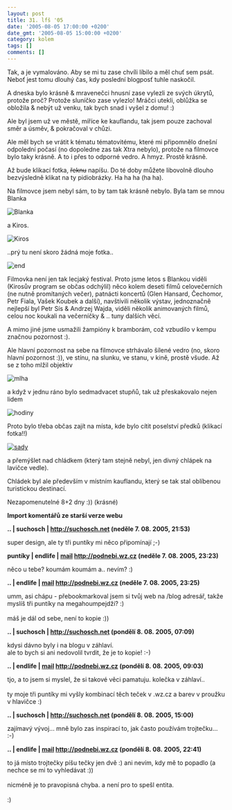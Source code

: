 ```yaml
---
layout: post
title: 31. lfš '05
date: '2005-08-05 17:00:00 +0200'
date_gmt: '2005-08-05 15:00:00 +0200'
category: kolem
tags: []
comments: []
---
```


<style>
section {
	text-align: center;
}

section p {
	text-align: left;
}
</style>
<p>Tak, a je vymalováno. Aby se mi tu zase chvíli líbilo a měl chuť sem psát.
Neboť jest tomu dlouhý čas, kdy poslední blogposť tuhle naskočil.</p>
<p>A dneska bylo krásně &amp; mravenečci hnusní zase vylezli ze svých úkrytů,
protože proč? Protože sluníčko zase vylezlo! Mráčci utekli, oblůžka se obložila
&amp; nebýt už venku, tak bych snad i vyšel z domu! :)</p>
<p>Ale byl jsem už ve městě, míříce ke kauflandu, tak jsem pouze zachoval
směr a úsměv, &amp; pokračoval v chůzi.</p>
<p>Ale měl bych se vrátit k tématu tématovitému, které mi připomnělo dnešní
odpolední počasí (no dopoledne zas tak Xtra nebylo), protože na filmovce bylo
taky krásně. A to i přes to odporné vedro. A hmyz. Prostě krásně.</p>
<p>Až bude klikací fotka, <del>řeknu</del> napíšu. Do té doby můžete libovolně
dlouho bezvýsledně klikat na ty pidiobrázky. Ha ha ha (ha ha).</p>
<p>Na filmovce jsem nebyl sám, to by tam tak krásně nebylo. Byla tam se mnou
Blanka</p>
<div >
<img alt="Blanka" src="%base_url%/assets/old-images/lfs_blanka.jpg">
</div>
<p>a Kiros.</p>
<div >
<img alt="Kiros" src="%base_url%/assets/old-images/lfs_kiros.jpg">
</div>
<p>..prý tu není skoro žádná moje fotka..</p>
<div >
<img alt="end" src="%base_url%/assets/old-images/lfs_ja.jpg">
</div>
<p>Filmovka není jen tak lecjaký festival. Proto jsme letos s Blankou viděli
(Kirosův program se občas odchýlil) něco kolem deseti filmů celovečerních (ne
nutně promítaných večer), patnácti koncertů (Glen Hansard, Čechomor, Petr Fiala,
Vašek Koubek a další), navštívili několik výstav, jednoznačně nejlepší byl
Petr Sís &amp; Andrzej Wajda, viděli několik animovaných filmů, celou noc
koukali na večerníčky &amp; .. tuny dalších věcí.</p>
<p>A mimo jiné jsme usmažili žampióny k bramborám, což vzbudilo v kempu značnou
pozornost :).</p>
<p>Ale hlavní pozornost na sebe na filmovce strhávalo šílené vedro (no, skoro
hlavní pozornost :)), ve stínu, na slunku, ve stanu, v kině, prostě všude. Až se
z toho mlžil objektiv</p>
<div >
<img alt="mlha" src="%base_url%/assets/old-images/lfs_mlha.jpg">
</div>
<p>a když v jednu ráno bylo sedmadvacet stupňů, tak už přeskakovalo nejen
lidem</p>
<div >
<img alt="hodiny" src="%base_url%/assets/old-images/lfs_2500.jpg">
</div>
<p>Proto bylo třeba občas zajít na místa, kde bylo cítit poselství předků (klikací
fotka!!)</p>
<div >
<a href="%base_url%/assets/old-images/lfs_sady.jpg"><img alt="sady" src="%base_url%/assets/old-images/lfs_sady.jpg"></a>
</div>
<p>a přemýšlet nad chládkem (který tam stejně nebyl, jen divný chlápek na lavičce
vedle).</p>
<p>Chládek byl ale především v místním kauflandu, který se tak stal oblíbenou
turistickou destinací.</p>
<p>Nezapomenutelné 8+2 dny :)) (krásné)</p>
<div class="import-komentaru">
<p><strong>Import komentářů ze starší verze webu</strong></p>
<div class="comment">
<p style="font-weight:bold"><span class="compredmet">..</span> | <span class="comname">suchosch</span> |  <a href="http://suchosch.net">http://suchosch.net</a> (neděle&nbsp;7.&nbsp;08.&nbsp;2005,&nbsp;21:53)</p>
<p>super design, ale ty tři puntíky mi něco připomínají ;-) </p>
</div>
<div class="comment">
<p style="font-weight:bold"><span class="compredmet">puntíky</span> | <span class="comname">endlife</span> |  <a href="mailto:jan.martinek@post.cz">mail</a>  <a href="http://podnebi.wz.cz">http://podnebi.wz.cz</a> (neděle&nbsp;7.&nbsp;08.&nbsp;2005,&nbsp;23:23)</p>
<p>něco u tebe? koumám koumám a.. nevím? :) </p>
</div>
<div class="comment">
<p style="font-weight:bold"><span class="compredmet">..</span> | <span class="comname">endlife</span> |  <a href="mailto:jan.martinek@post.cz">mail</a>  <a href="http://podnebi.wz.cz">http://podnebi.wz.cz</a> (neděle&nbsp;7.&nbsp;08.&nbsp;2005,&nbsp;23:25)</p>
<p>umm, asi chápu - přebookmarkoval jsem si tvůj web na /blog adresář, takže myslíš tři puntíky na megahoumpejdži? :) <br>  <br> máš je dál od sebe, není to kopie :)) </p>
</div>
<div class="comment">
<p style="font-weight:bold"><span class="compredmet">..</span> | <span class="comname">suchosch</span> |  <a href="http://suchosch.net">http://suchosch.net</a> (pondělí&nbsp;8.&nbsp;08.&nbsp;2005,&nbsp;07:09)</p>
<p>kdysi dávno byly i na blogu v záhlaví. <br> ale to bych si ani nedovolil tvrdit, že je to kopie! :-) </p>
</div>
<div class="comment">
<p style="font-weight:bold"><span class="compredmet">..</span> | <span class="comname">endlife</span> |  <a href="mailto:jan.martinek@post.cz">mail</a>  <a href="http://podnebi.wz.cz">http://podnebi.wz.cz</a> (pondělí&nbsp;8.&nbsp;08.&nbsp;2005,&nbsp;09:03)</p>
<p>tjo, a to jsem si myslel, že si takové věci pamatuju. kolečka v záhlaví.. <br>  <br> ty moje tři puntíky mi vyšly kombinací těch teček v .wz.cz a barev v proužku v hlavičce :) </p>
</div>
<div class="comment">
<p style="font-weight:bold"><span class="compredmet">..</span> | <span class="comname">suchosch</span> |  <a href="http://suchosch.net">http://suchosch.net</a> (pondělí&nbsp;8.&nbsp;08.&nbsp;2005,&nbsp;15:00)</p>
<p>zajímavý vývoj... mně bylo zas inspirací to, jak často používám trojtečku... :-) </p>
</div>
<div class="comment">
<p style="font-weight:bold"><span class="compredmet">..</span> | <span class="comname">endlife</span> |  <a href="mailto:jan.martinek@post.cz">mail</a>  <a href="http://podnebi.wz.cz">http://podnebi.wz.cz</a> (pondělí&nbsp;8.&nbsp;08.&nbsp;2005,&nbsp;22:41)</p>
<p>to já místo trojtečky píšu tečky jen dvě :) ani nevím, kdy mě to popadlo (a nechce se mi to vyhledávat :))  <br>  <br> nicméně je to pravopisná chyba. a není pro to spešl entita.  <br>  <br> :) </p>
</div>
</div>
